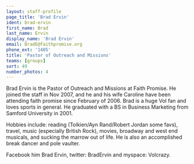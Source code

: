 ```yaml
---
layout: staff-profile
page_title: 'Brad Ervin'
ident: brad-ervin
first_name: Brad
last_name: Ervin
display_name: 'Brad Ervin'
email: BradE@faithpromise.org
phone_ext: '1405'
title: 'Pastor of Outreach and Missions'
teams: [groups]
sort: 49
number_photos: 4
---
```


Brad Ervin is the Pastor of Outreach and Missions at Faith Promise. He joined the staff in Nov 2007, and he and his wife Caroline have been attending faith promise since February of 2006. Brad is a huge Vol fan and loves sports in general. He graduated with a BS in Business Marketing from Samford University in 2001.

Hobbies include: reading (Tolkien/Ayn Rand/Robert Jordan some favs), travel, music (especially British Rock), movies, broadway and west end musicals, and sucking the marrow out of life. He is also an accomplished break dancer and pole vaulter.

Facebook him Brad Ervin, twitter: BradErvin and myspace: Volcrazy.